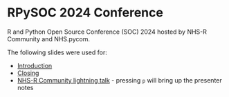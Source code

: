 # RPySOC 2024 Conference

R and Python Open Source Conference (SOC) 2024 hosted by NHS-R Community and NHS.pycom.

The following slides were used for:

- [Introduction](https://presentations.nhsrcommunity.com/20241121-rpysoc/intro-days.html#/section)
- [Closing](https://presentations.nhsrcommunity.com/20241121-rpysoc/closing-days.html#/section)
- [NHS-R Community lightning talk](https://presentations.nhsrcommunity.com/20241121-rpysoc/lightning-talk.qmd) - pressing `p`
will bring up the presenter notes


